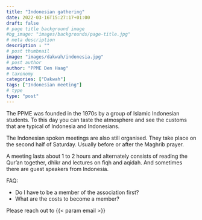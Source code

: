 ```yaml
---
title: "Indonesian gathering"
date: 2022-03-16T15:27:17+01:00
draft: false
# page title background image
#bg_image: "images/backgrounds/page-title.jpg"
# meta description
description : ""
# post thumbnail
image: "images/dakwah/indonesia.jpg"
# post author
author: "PPME Den Haag"
# taxonomy
categories: ["Dakwah"]
tags: ["Indonesian meeting"]
# type
type: "post"
---
```


The PPME was founded in the 1970s by a group of Islamic Indonesian students. To this day you can taste the atmosphere and see the customs that are typical of Indonesia and Indonesians.


The Indonesian spoken meetings are also still organised. They take place on the second half of Saturday. Usually before or after the Maghrib prayer.


A meeting lasts about 1 to 2 hours and alternately consists of reading the Qur’an together, dhikr and lectures on fiqh and aqidah. And sometimes there are guest speakers from Indonesia.

FAQ:

* Do I have to be a member of the association first?
* What are the costs to become a member?

 Please reach out to {{< param email >}}

